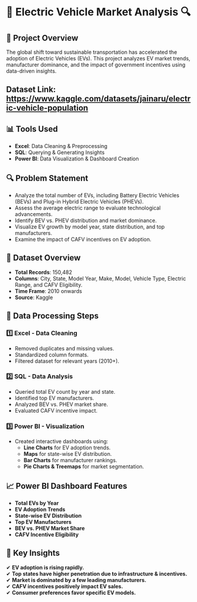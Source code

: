 # 🚗 Electric Vehicle Market Analysis 🔍  

## 📌 Project Overview  
The global shift toward sustainable transportation has accelerated the adoption of Electric Vehicles (EVs). This project analyzes EV market trends, manufacturer dominance, and the impact of government incentives using data-driven insights.  
##    Dataset Link: https://www.kaggle.com/datasets/jainaru/electric-vehicle-population
## 📊 Tools Used  
- **Excel**: Data Cleaning & Preprocessing  
- **SQL**: Querying & Generating Insights  
- **Power BI**: Data Visualization & Dashboard Creation  

## 🔍 Problem Statement  
- Analyze the total number of EVs, including Battery Electric Vehicles (BEVs) and Plug-in Hybrid Electric Vehicles (PHEVs).  
- Assess the average electric range to evaluate technological advancements.  
- Identify BEV vs. PHEV distribution and market dominance.  
- Visualize EV growth by model year, state distribution, and top manufacturers.  
- Examine the impact of CAFV incentives on EV adoption.  

## 📂 Dataset Overview  
- **Total Records**: 150,482  
- **Columns**: City, State, Model Year, Make, Model, Vehicle Type, Electric Range, and CAFV Eligibility.  
- **Time Frame**: 2010 onwards  
- **Source**: Kaggle  

## 📌 Data Processing Steps  
### 1️⃣ Excel - Data Cleaning  
- Removed duplicates and missing values.  
- Standardized column formats.  
- Filtered dataset for relevant years (2010+).  

### 2️⃣ SQL - Data Analysis  
- Queried total EV count by year and state.  
- Identified top EV manufacturers.  
- Analyzed BEV vs. PHEV market share.  
- Evaluated CAFV incentive impact.  

### 3️⃣ Power BI - Visualization  
- Created interactive dashboards using:  
  - **Line Charts** for EV adoption trends.  
  - **Maps** for state-wise EV distribution.  
  - **Bar Charts** for manufacturer rankings.  
  - **Pie Charts & Treemaps** for market segmentation.  

## 📈 Power BI Dashboard Features  
- **Total EVs by Year**  
- **EV Adoption Trends**  
- **State-wise EV Distribution**  
- **Top EV Manufacturers**  
- **BEV vs. PHEV Market Share**  
- **CAFV Incentive Eligibility**  

## 📌 Key Insights  
✔ **EV adoption is rising rapidly.**  
✔ **Top states have higher penetration due to infrastructure & incentives.**  
✔ **Market is dominated by a few leading manufacturers.**  
✔ **CAFV incentives positively impact EV sales.**  
✔ **Consumer preferences favor specific EV models.**  


